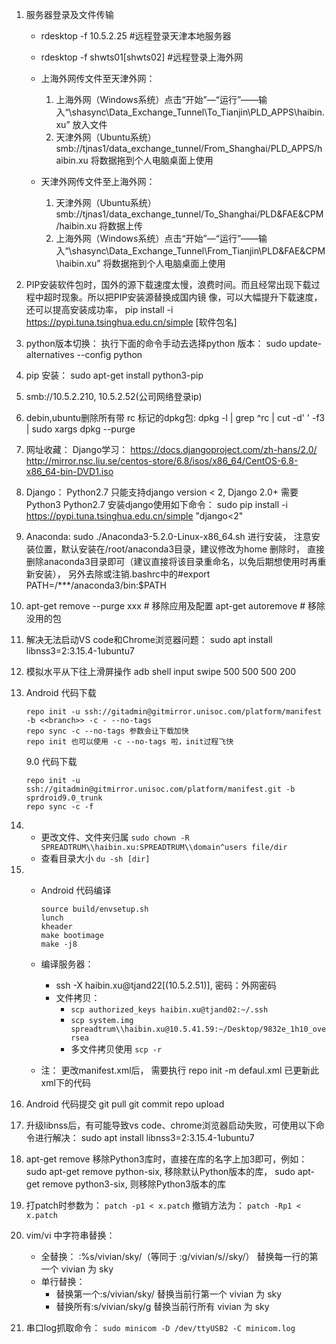 1. 服务器登录及文件传输
    - rdesktop -f 10.5.2.25 #远程登录天津本地服务器
    - rdesktop -f shwts01[shwts02] #远程登录上海外网
    - 上海外网传文件至天津外网：
    
        1. 上海外网（Windows系统）点击“开始”—“运行”——输入“\\shasync\Data_Exchange_Tunnel\To_Tianjin\PLD_APPS\haibin.xu” 放入文件
        2. 天津外网（Ubuntu系统）smb://tjnas1/data_exchange_tunnel/From_Shanghai/PLD_APPS/haibin.xu  将数据拖到个人电脑桌面上使用
    - 天津外网传文件至上海外网：
        1. 天津外网（Ubuntu系统）smb://tjnas1/data_exchange_tunnel/To_Shanghai/PLD&FAE&CPM/haibin.xu  将数据上传
        2. 上海外网（Windows系统）点击“开始”—“运行”——输入“\\shasync\Data_Exchange_Tunnel\From_Tianjin\PLD&FAE&CPM\haibin.xu” 将数据拖到个人电脑桌面上使用

2. PIP安装软件包时，国外的源下载速度太慢，浪费时间。而且经常出现下载过程中超时现象。所以把PIP安装源替换成国内镜	像，可以大幅提升下载速度，还可以提高安装成功率， pip install -i https://pypi.tuna.tsinghua.edu.cn/simple [软件包名]

3. python版本切换： 执行下面的命令手动去选择python 版本：
   sudo update-alternatives --config python

4. pip 安装： sudo apt-get install python3-pip

5. smb://10.5.2.210, 10.5.2.52(公司网络登录ip)

6. debin,ubuntu删除所有带 rc 标记的dpkg包:
   dpkg -l | grep ^rc | cut -d' ' -f3 | sudo xargs dpkg --purge

7. 网址收藏：
   Django学习： https://docs.djangoproject.com/zh-hans/2.0/
   http://mirror.nsc.liu.se/centos-store/6.8/isos/x86_64/CentOS-6.8-x86_64-bin-DVD1.iso

8. Django：
   Python2.7 只能支持django version < 2, Django 2.0+ 需要Python3
   Python2.7 安装django使用如下命令： sudo pip install  -i https://pypi.tuna.tsinghua.edu.cn/simple "django<2"

9. Anaconda:
   sudo ./Anaconda3-5.2.0-Linux-x86_64.sh 进行安装， 注意安装位置，默认安装在/root/anaconda3目录，建议修改为home
   删除时， 直接删除anaconda3目录即可（建议直接将该目录重命名，以免后期想使用时再重新安装）， 另外去除或注销.bashrc中的#export PATH=/***/anaconda3/bin:$PATH

10. apt-get remove --purge xxx # 移除应用及配置
    apt-get autoremove # 移除没用的包

11. 解决无法启动VS code和Chrome浏览器问题：
    sudo apt install libnss3=2:3.15.4-1ubuntu7

12. 模拟水平从下往上滑屏操作
    adb shell input swipe 500 500 500 200 

13. Android 代码下载
    ```
    repo init -u ssh://gitadmin@gitmirror.unisoc.com/platform/manifest -b <<branch>> -c - --no-tags 
    repo sync -c --no-tags 参数会让下载加快
    repo init 也可以使用 -c --no-tags 啦，init过程飞快
    ```

    9.0 代码下载
    ```
    repo init -u ssh://gitadmin@gitmirror.unisoc.com/platform/manifest.git -b sprdroid9.0_trunk
    repo sync -c -f
    ```

14. - 更改文件、文件夹归属
    `sudo chown -R SPREADTRUM\\haibin.xu:SPREADTRUM\\domain^users file/dir`
    - 查看目录大小
    `du -sh [dir]`


15. - Android 代码编译
        ```
        source build/envsetup.sh
        lunch
        kheader
        make bootimage
        make -j8
        ```
    - 编译服务器：
        - ssh -X haibin.xu@tjand22[(10.5.2.51)], 密码：外网密码
        - 文件拷贝：
            - `scp authorized_keys haibin.xu@tjand02:~/.ssh`
            - `scp system.img spreadtrum\\haibin.xu@10.5.41.59:~/Desktop/9832e_1h10_oversea`
            - 多文件拷贝使用 `scp -r`


    - 注： 更改manifest.xml后， 需要执行 repo init -m defaul.xml 已更新此xml下的代码

16. Android 代码提交
    git pull
    git commit
    repo upload

17. 升级libnss后，有可能导致vs code、chrome浏览器启动失败，可使用以下命令进行解决：
    sudo apt install libnss3=2:3.15.4-1ubuntu7

18. apt-get remove 移除Python3库时，直接在库的名字上加3即可，例如：
    sudo apt-get remove python-six, 移除默认Python版本的库，
    sudo apt-get remove python3-six, 则移除Python3版本的库

19. 打patch时参数为： `patch -p1 < x.patch` 撤销方法为： `patch -Rp1 < x.patch` 

20. vim/vi 中字符串替换：
    - 全替换： :%s/vivian/sky/（等同于 :g/vivian/s//sky/） 替换每一行的第一个 vivian 为 sky 
    - 单行替换： 
        - 替换第一个:s/vivian/sky/ 替换当前行第一个 vivian 为 sky 
        - 替换所有:s/vivian/sky/g 替换当前行所有 vivian 为 sky 

21. 串口log抓取命令：
    `sudo minicom -D /dev/ttyUSB2 -C minicom.log`